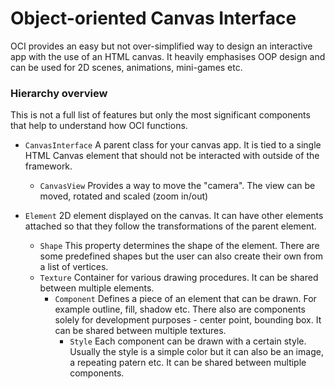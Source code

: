 # Object-oriented Canvas Interface

OCI provides an easy but not over-simplified way to design an interactive app with the use of an HTML canvas. It heavily emphasises OOP design and can be used for 2D scenes, animations, mini-games etc.


### Hierarchy overview

This is not a full list of features but only the most significant components that help to understand how OCI functions.

- `CanvasInterface`
  A parent class for your canvas app. It is tied to a single HTML Canvas element that should not be interacted with outside of the framework.
  - `CanvasView`
  Provides a way to move the "camera". The view can be moved, rotated and scaled (zoom in/out)


- `Element`
  2D element displayed on the canvas. It can have other elements attached so that they follow the transformations of the parent element.
  - `Shape`
  This property determines the shape of the element. There are some predefined shapes but the user can also create their own from a list of vertices.
  - `Texture`
  Container for various drawing procedures. It can be shared between multiple elements.
    - `Component`
    Defines a piece of an element that can be drawn. For example outline, fill, shadow etc. There also are components solely for development purposes - center point, bounding box. It can be shared between multiple textures.
      - `Style`
      Each component can be drawn with a certain style. Usually the style is a simple color but it can also be an image, a repeating patern etc. It can be shared between multiple components.
